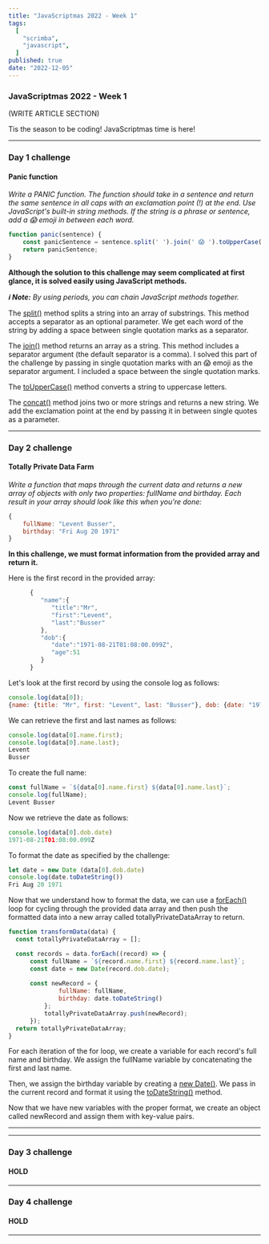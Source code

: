 ```yaml
---
title: "JavaScriptmas 2022 - Week 1"
tags:
  [
    "scrimba",
    "javascript",
  ]
published: true
date: "2022-12-05"
---
```


### JavaScriptmas 2022 - Week 1
(WRITE ARTICLE SECTION)

Tis the season to be coding! JavaScriptmas time is here!

---

### Day 1 challenge
#### Panic function
*Write a PANIC function. The function should take in a sentence and return the same sentence in all caps with an exclamation point (!) at the end. Use JavaScript's built-in string methods. If the string is a phrase or sentence, add a 😱 emoji in between each word.* 

```javascript
function panic(sentence) {
    const panicSentence = sentence.split(' ').join(' 😱 ').toUpperCase().concat('!');
    return panicSentence;
}
```

**Although the solution to this challenge may seem complicated at first glance, it is solved easily using JavaScript methods.**

***ℹ Note:*** *By using periods, you can chain JavaScript methods together.*

The [split()](https://www.w3schools.com/jsref/jsref_split.asp) method splits a string into an array of substrings. This method accepts a separator as an optional parameter. We get each word of the string by adding a space between single quotation marks as a separator.

The [join()](https://www.w3schools.com/jsref/jsref_join.asp) method returns an array as a string. This method includes a separator argument (the default separator is a comma). I solved this part of the challenge by passing in single quotation marks with an 😱 emoji as the separator argument. I included a space between the single quotation marks.

The [toUpperCase()](https://www.w3schools.com/jsref/jsref_touppercase.asp) method converts a string to uppercase letters. 

The [concat()](https://www.w3schools.com/jsref/jsref_concat_string.asp) method joins two or more strings and returns a new string. We add the exclamation point at the end by passing it in between single quotes as a parameter.

---

### Day 2 challenge
#### Totally Private Data Farm
*Write a function that maps through the current data and returns a new array of objects with only two properties: fullName and birthday. Each result in your array should look like this when you're done:* 
```javascript
{
    fullName: "Levent Busser", 
    birthday: "Fri Aug 20 1971"
}
```

**In this challenge, we must format information from the provided array and return it.**

Here is the first record in the provided array: 
```javascript
      {
         "name":{
            "title":"Mr",
            "first":"Levent",
            "last":"Busser"
         },
         "dob":{
            "date":"1971-08-21T01:08:00.099Z",
            "age":51
         }
      }
```

Let's look at the first record by using the console log as follows:
```javascript
console.log(data[0]);
{name: {title: "Mr", first: "Levent", last: "Busser"}, dob: {date: "1971-08-21T01:08:00.099Z", age: 51}}
```

We can retrieve the first and last names as follows:
```javascript
console.log(data[0].name.first);
console.log(data[0].name.last);
Levent
Busser
```

To create the full name:
```javascript
const fullName = `${data[0].name.first} ${data[0].name.last}`;
console.log(fullName);
Levent Busser
```

Now we retrieve the date as follows:
```javascript
console.log(data[0].dob.date)
1971-08-21T01:08:00.099Z
```

To format the date as specified by the challenge:
```javascript
let date = new Date (data[0].dob.date)
console.log(date.toDateString())
Fri Aug 20 1971
```

Now that we understand how to format the data, we can use a [forEach()](https://www.w3schools.com/jsref/jsref_foreach.asp) loop for cycling through the provided data array and then push the formatted data into a new array called totallyPrivateDataArray to return.

```javascript
function transformData(data) {
  const totallyPrivateDataArray = [];

  const records = data.forEach((record) => {
      const fullName = `${record.name.first} ${record.name.last}`;    
      const date = new Date(record.dob.date);    
          
      const newRecord = {
              fullName: fullName,
              birthday: date.toDateString()
          };
          totallyPrivateDataArray.push(newRecord);
      });
  return totallyPrivateDataArray;
}
```

For each iteration of the for loop, we create a variable for each record's full name and birthday. We assign the fullName variable by concatenating the first and last name. 

Then, we assign the birthday variable by creating a [new Date()](https://www.w3schools.com/js/js_dates.asp). We pass in the current record and format it using the [toDateString()](https://www.w3schools.com/jsref/jsref_todatestring.asp) method.

Now that we have new variables with the proper format, we create an object called newRecord and assign them with key-value pairs.

---


---

### Day 3 challenge
#### HOLD

---

### Day 4 challenge
#### HOLD

---